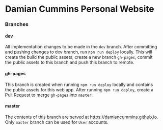 # Damian Cummins Personal Website

### Branches

#### dev
All implementation changes to be made in the `dev` branch. After committing and pushing changes to dev branch, run `npm run deploy` locally. This will create the build the public assets, create a new branch `gh-pages`, commit the public assets to this branch and push this branch to remote.

#### gh-pages
This branch is created when running `npm run deploy` locally and contains the public assets for this web app. After running `npm run deploy`, create a Pull Request to merge `gh-pages` into `master`.

#### master
The contents of this branch are served at https://damiancummins.github.io. Only `master` branch can be used for `User` accounts.
